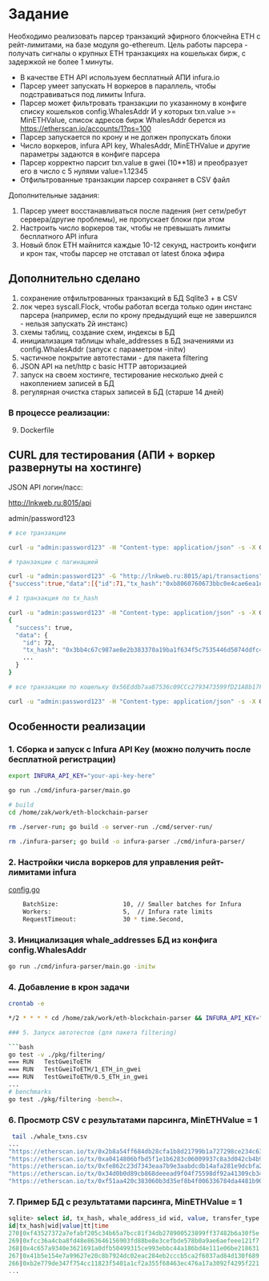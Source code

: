 # Задание

Необходимо реализовать парсер транзакций эфирного блокчейна ЕТН с рейт-лимитами, на базе модуля go-ethereum.
Цель работы парсера - получать сигналы о крупных ETH транзакциях на кошельках бирж, с задержкой не более 1 минуты.

* В качестве ETH API используем бесплатный АПИ infura.io 
* Парсер умеет запускать Н воркеров в параллель, чтобы подстравиваться под лимиты Infura.
* Парсер может фильтровать транзакции по указанному в конфиге списку кошельков config.WhalesAddr И у которых txn.value >= MinETHValue, список адресов бирж WhalesAddr берется из https://etherscan.io/accounts/1?ps=100
* Парсер запускается по крону и не должен пропускать блоки
* Число воркеров, infura API key, WhalesAddr, MinETHValue и другие параметры задаются в конфиге парсера
* Парсер корректно парсит txn.value в gwei (10**18) и преобразует его в число с 5 нулями value=1.12345
* Отфильтрованные транзакции парсер сохраняет в CSV файл

Дополнительные задания:
1) Парсер умеет восстанавливаться после падения (нет сети/ребут сервера/другие проблемы), не пропускает блоки при этом
2) Настроить число воркеров так, чтобы не превышать лимиты бесплатного API infura
3) Новый блок ЕТН майнится каждые 10-12 секунд, настроить конфиги и крон так, чтобы парсер не отставал от latest блока эфира

## Дополнительно сделано 
1) сохранение отфильтрованных транзакций в БД Sqlite3 + в CSV
2) лок через syscall.Flock, чтобы работал всегда только один инстанс парсера (например, если по крону предыдущий еще не завершился - нельзя запускать 2й инстанс)
3) схемы таблиц, создание схем, индексы в БД
4) инициализация таблицы whale_addresses в БД значениями из config.WhalesAddr (запуск с параметром -initw)
5) частичное покрытие автотестами - для пакета filtering
6) JSON API на net/http с basic HTTP авторизацией
7) запуск на своем хостинге, тестирование несколько дней с накоплением записей в БД
8) регулярная очистка старых записей в БД (старше 14 дней)

### В процессе реализации:
9) Dockerfile

## CURL для тестирования (АПИ + воркер развернуты на хостинге)

JSON API логин/пасс:

http://lnkweb.ru:8015/api

admin/password123

```bash
# все транзакции

curl -u "admin:password123" -H "Content-type: application/json" -s -X GET http://lnkweb.ru:8015/api/transactions | jq

# транзакции с пагинацией

curl -u "admin:password123" -G "http://lnkweb.ru:8015/api/transactions" -d limit=3 -d page=3
{"success":true,"data":[{"id":71,"tx_hash":"0xb8060760673bbc0e4cae6ea1e98a60e10623cb4e65e7990b111289edaa4b6142","block_number":23328197,"block_hash":"0xbced5bfb77c689773c1213c2df635eeab2805f4620f8af25fe53aeeb8702fc9d","transaction_index":150,"from_address":"0x56Eddb7aa87536c09CCc2793473599fD21A8b17F",...}],"count":3,"meta":{"page":3,"limit":3,"total":66,"has_next":true,"has_prev":true}}

# 1 транзакция по tx_hash

curl -u "admin:password123" -H "Content-type: application/json" -s -X GET http://lnkweb.ru:8015/api/transactions/0x3bb4c67c987ae8e2b383370a19ba1f634f5c7535446d5074ddfc42018700b5c0 | jq
{
  "success": true,
  "data": {
    "id": 72,
    "tx_hash": "0x3bb4c67c987ae8e2b383370a19ba1f634f5c7535446d5074ddfc42018700b5c0",
    ...
  }
}

# все транзакции по кошельку 0x56Eddb7aa87536c09CCc2793473599fD21A8b17F

curl -u "admin:password123" -H "Content-type: application/json" -s -X GET http://lnkweb.ru:8015/api/addresses/0x56Eddb7aa87536c09CCc2793473599fD21A8b17F/transactions
```

## Особенности реализации

### 1. Сборка и запуск с Infura API Key (можно получить после бесплатной регистрации)

```bash
export INFURA_API_KEY="your-api-key-here"

go run ./cmd/infura-parser/main.go

# build
cd /home/zak/work/eth-blockchain-parser

rm ./server-run; go build -o server-run ./cmd/server-run/

rm ./infura-parser; go build -o infura-parser ./cmd/infura-parser/
```

### 2. Настройки числа воркеров для управления рейт-лимитами infura

[config.go](pkg/types/config.go)

```bash
    BatchSize:                  10, // Smaller batches for Infura
	Workers:                    5,  // Infura rate limits
	RequestTimeout:             30 * time.Second,
```

### 3. Инициализация whale_addresses БД из конфига config.WhalesAddr

```bash
go run ./cmd/infura-parser/main.go -initw
```

### 4. Добавление в крон задачи

```bash
crontab -e 

*/2 * * * * cd /home/zak/work/eth-blockchain-parser && INFURA_API_KEY="abc_infura_key" ./infura-parser 2>&1 >> /var/log/eth_parser/eth_parser.log```

### 5. Запуск автотестов (для пакета filtering) 

```bash
go test -v ./pkg/filtering/
=== RUN   TestGweiToETH
=== RUN   TestGweiToETH/1_ETH_in_gwei
=== RUN   TestGweiToETH/0.5_ETH_in_gwei
...
# benchmarks
go test ./pkg/filtering -bench=.
```

### 6. Просмотр CSV с результатами парсинга, MinETHValue = 1

```bash
 tail ./whale_txns.csv 
...
"https://etherscan.io/tx/0x2b8a54ff684db28cfa1b8d21799b1a727298ce234c63ef49ebb4cee51ca938db","120 ETH","TO","0xC02aaA39b223FE8D0A0e5C4F27eAD9083C756Cc2","Wrapped Ether","2025-09-07 22:35:04","23314194"
"https://etherscan.io/tx/0xa0414806bfbd5f1e1b6283c06009937c8a3d042cb4b918243e5e80f3b11f2fb5","430.9999 ETH","FROM","0x267be1C1D684F78cb4F6a176C4911b741E4Ffdc0","Kraken 4","2025-09-07 22:35:04","23314204"
"https://etherscan.io/tx/0xfe862c23d7343eaa7b9e3aabdcdb14afa281e9dcbfa23681ac8d65fa7f02b17a","7.13425 ETH","TO","0xC02aaA39b223FE8D0A0e5C4F27eAD9083C756Cc2","Wrapped Ether","2025-09-07 22:35:04","23314213"
"https://etherscan.io/tx/0x34d0b0d89cb868deeead9f04f75598df92a41309cb34d5e777044f01c72bc797","20.13652 ETH","FROM","0x267be1C1D684F78cb4F6a176C4911b741E4Ffdc0","Kraken 4","2025-09-07 22:35:04","23314218"
"https://etherscan.io/tx/0xf51aa420c383060b3d35ef8b4f006336784da4481b906588c36f0ef090d1f926","3.6009 ETH","FROM","0x267be1C1D684F78cb4F6a176C4911b741E4Ffdc0","Kraken 4","2025-09-07 22:35:04","23314217"
```

### 7. Пример БД с результатами парсинга, MinETHValue = 1
```sql
sqlite> select id, tx_hash, whale_address_id wid, value, transfer_type tt, strftime('%d.%m %H:%M:%S', created_at) time from transactions order by id desc limit 20;
id|tx_hash|wid|value|tt|time
270|0xf43527372a7efabf205c34b65a7bcc81f34db278900523899ff37482b6a30f5e|11|2.0127|FROM|08.09 21:55:38
269|0xfcc36a4cba8fd48e863646156903fd88be8e3cefbde578b0a9ae6aefeee121f7|11|1.32015|FROM|08.09 21:55:38
268|0x4c657a9340e3621691a0dfb50499315ce993ebbc44a186bd4e111e06be218631|11|1.17812|FROM|08.09 21:55:38
267|0x41b5e154e7a99627e20c8b7924dc02eac284eb2cccb5ca2f6037ad84d130f689|24|12.607|FROM|08.09 21:55:38
266|0xb2e779de347f754cc11823f5401a1cf2a355f68463ec476a17a3092f4295f221|11|1.53962|FROM|08.09 21:48:24
...
```
